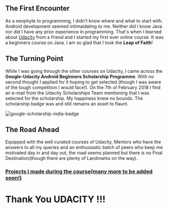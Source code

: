 ## The First Encounter

As a neophyte to programming, I didn't know where and what to start with. Android development seemed intimaidating to me. Neither did I know Java nor did I have any prior experience in programming. That's when I learned about [Udacity](https://in.udacity.com/) from a friend and I started my first ever online course. It was a beginners course on Java. I am so glad that I took the **Leap of Faith**!

## The Turning Point

While I was going through the other courses on Udacity, I came across the **Google-Udacity Android Beginners Scholarship Programme**. With no second thought I applied for it hoping to get selected (though I was aware of the tough competition I would face!).
On the 7th of February 2018 I find an e-mail from the Udacity Scholarships Team mentioning that I was selected for the scholarship. My happiness knew no bounds. The scholarship badge was and still remains an asset to flaunt.

![google-scholarship-india-badge](https://user-images.githubusercontent.com/35659656/38405756-129c9f18-398f-11e8-93b9-36ddc4bc2c4b.png)


## The Road Ahead

Equipped with the well curated courses of Udacity, Mentors who have the answers to all my queries and an enthusiastic batch of peers who keep me motivated day in and day out, the road seems planned but there is no Final Destination(though there are plenty of Landmarks on the way).

### [Projects I made during the course(many more to be added soon!)](https://github.com/vaishnavi-janardhan)

# Thank You UDACITY !!!
